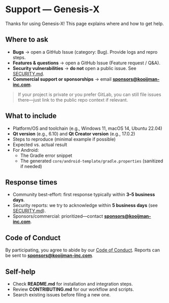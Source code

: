 <!-- SPDX-License-Identifier: (LicenseRef-KooijmanInc-Commercial OR GPL-3.0-only) -->
<!-- Copyright (c) 2025 Kooijman Incorporate Holding B.V. -->

# Support — Genesis‑X

Thanks for using Genesis‑X! This page explains where and how to get help.

## Where to ask

- **Bugs** → open a GitHub Issue (category: Bug). Provide logs and repro steps.
- **Features & questions** → open a GitHub Issue (Feature request / Q&A).
- **Security vulnerabilities** → **do not** open a public issue. See [SECURITY.md](SECURITY.md).  
- **Commercial support or sponsorships** → email **sponsors@kooijman-inc.com**.

> If your project is private or you prefer GitLab, you can still file issues there—just link to the public repo context if relevant.

## What to include

- Platform/OS and toolchain (e.g., Windows 11, macOS 14, Ubuntu 22.04)
- **Qt version** (e.g., 6.10) and **Qt Creator version** (e.g., 17.0.2)
- Steps to reproduce (minimal example if possible)
- Expected vs. actual result
- For Android:
  - The Gradle error snippet
  - The generated `core/android-template/gradle.properties` (sanitized if needed)

## Response times

- Community best-effort: first response typically within **3–5 business days**.
- Security reports: we try to acknowledge within **5 business days** (see [SECURITY.md](SECURITY.md)).
- Sponsors/commercial: prioritized—contact **sponsors@kooijman-inc.com**.

## Code of Conduct

By participating, you agree to abide by our [Code of Conduct](CODE_OF_CONDUCT.md). Reports can be sent to **sponsors@kooijman-inc.com**.

## Self‑help

- Check **README.md** for installation and integration steps.
- Review **CONTRIBUTING.md** for our workflow and scripts.
- Search existing issues before filing a new one.
